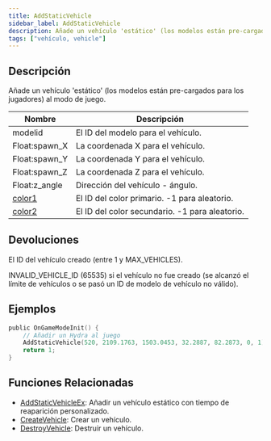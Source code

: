 ```yaml
---
title: AddStaticVehicle
sidebar_label: AddStaticVehicle
description: Añade un vehículo 'estático' (los modelos están pre-cargados para los jugadores) al modo de juego.
tags: ["vehículo, vehicle"]
---
```


## Descripción

Añade un vehículo 'estático' (los modelos están pre-cargados para los jugadores) al modo de juego.

| Nombre                                   | Descripción                            |
| ---------------------------------------- | -------------------------------------- |
| modelid                                  | El ID del modelo para el vehículo.     |
| Float:spawn_X                            | La coordenada X para el vehículo.      |
| Float:spawn_Y                            | La coordenada Y para el vehículo.      |
| Float:spawn_Z                            | La coordenada Z para el vehículo.      |
| Float:z_angle                            | Dirección del vehículo - ángulo.       |
| [color1](../resources/vehiclecolorid) | El ID del color primario. -1 para aleatorio.   |
| [color2](../resources/vehiclecolorid) | El ID del color secundario. -1 para aleatorio. |

## Devoluciones

El ID del vehículo creado (entre 1 y MAX_VEHICLES).

INVALID_VEHICLE_ID (65535) si el vehículo no fue creado (se alcanzó el límite de vehículos o se pasó un ID de modelo de vehículo no válido).

## Ejemplos

```c
public OnGameModeInit() {
    // Añadir un Hydra al juego
    AddStaticVehicle(520, 2109.1763, 1503.0453, 32.2887, 82.2873, 0, 1);
    return 1;
}
```

## Funciones Relacionadas

- [AddStaticVehicleEx](AddStaticVehicleEx): Añadir un vehículo estático con tiempo de reaparición personalizado.
- [CreateVehicle](CreateVehicle): Crear un vehículo.
- [DestroyVehicle](DestroyVehicle): Destruir un vehículo.
